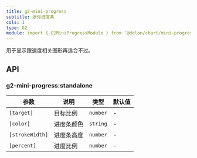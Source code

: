 ```yaml
---
title: g2-mini-progress
subtitle: 迷你进度条
cols: 1
type: G2
module: import { G2MiniProgressModule } from '@delon/chart/mini-progress';
---
```


用于显示跟速度相关图形再适合不过。

## API

### g2-mini-progress:standalone

| 参数 | 说明 | 类型 | 默认值 |
|----|----|----|-----|
| `[target]` | 目标比例 | `number` | - |
| `[color]` | 进度条颜色 | `string` | - |
| `[strokeWidth]` | 进度条高度 | `number` | - |
| `[percent]` | 进度比例 | `number` | - |
